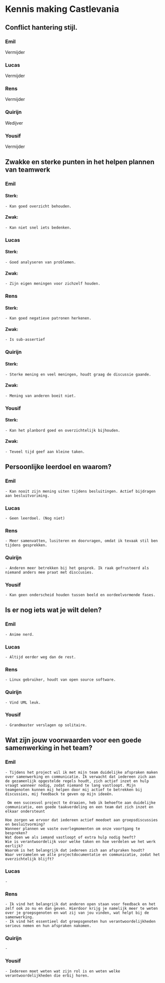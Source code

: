 # Kennis making Castlevania

## Conflict hantering stijl.

### Emil
Vermijder

### Lucas
Vermijder

### Rens
Vermijder

### Quirijn
Wedijver

### Yousif
Vermijder

## Zwakke en sterke punten in het helpen plannen van teamwerk

### Emil
#### Sterk:
    - Kan goed overzicht behouden.
#### Zwak:
    - Kan niet snel iets bedenken.

### Lucas
#### Sterk:
    - Goed analyseren van problemen.
#### Zwak:
    - Zijn eigen meningen voor zichzelf houden.
### Rens
#### Sterk:
    - Kan goed negatieve patronen herkenen.
#### Zwak:
    - Is sub-assertief
### Quirijn
#### Sterk:
    - Sterke mening en veel meningen, houdt graag de discussie gaande.
#### Zwak:
    - Mening van anderen boeit niet.
### Yousif
#### Sterk:
    - Kan het planbord goed en overzichtelijk bijhouden.
#### Zwak:
    - Teveel tijd geef aan kleine taken.

## Persoonlijke leerdoel en waarom?

### Emil
    - Kan nooit zijn mening uiten tijdens besluitingen. Actief bijdragen aan besluitvoriming.

### Lucas
    - Geen leerdoel. (Nog niet)

### Rens
    - Meer samenvatten, lusiteren en doorvragen, omdat ik tevaak stil ben tijdens gesprekken. 

### Quirijn
    - Anderen meer betrekken bij het gesprek. Ik raak gefrusteerd als niemand anders mee praat met disccusies.

### Yousif
    - Kan geen onderscheid houden tussen beeld en oordeelvormende fases.

## Is er nog iets wat je wilt delen?

### Emil
    - Anime nerd.

### Lucas
    - Altijd eerder weg dan de rest.

### Rens
    - Linux gebruiker, houdt van open source software.

### Quirijn
    - Vind UML leuk.

### Yousif
    - Grandmaster verslagen op solitaire.

## Wat zijn jouw voorwaarden voor een goede samenwerking in het team?

### Emil
    - Tijdens het project wil ik met mijn team duidelijke afspraken maken over samenwerking en communicatie. Ik verwacht dat iedereen zich aan de gezamenlijk opgestelde regels houdt, zich actief inzet en hulp vraagt wanneer nodig, zodat niemand te lang vastloopt. Mijn teamgenoten kunnen mij helpen door mij actief te betrekken bij discussies, mij feedback te geven op mijn ideeën. 

     Om een succesvol project te draaien, heb ik behoefte aan duidelijke communicatie, een goede taakverdeling en een team dat zich inzet en elkaar ondersteunt

	Hoe zorgen we ervoor dat iedereen actief meedoet aan groepsdiscussies en besluitvorming?
	Wanneer plannen we vaste overlegmomenten om onze voortgang te bespreken?
	Wat doen we als iemand vastloopt of extra hulp nodig heeft?
	Wie is verantwoordelijk voor welke taken en hoe verdelen we het werk eerlijk?
	Waarom is het belangrijk dat iedereen zich aan afspraken houdt?
	Waar verzamelen we alle projectdocumentatie en communicatie, zodat het overzichtelijk blijft?


### Lucas
    - 

### Rens
    - Ik vind het belangrijk dat anderen open staan voor feedback en het zelf ook zo nu en dan geven. Hierdoor krijg je namelijk meer te weten over je groepsgenoten en wat zij van jou vinden, wat helpt bij de samenwerking.
    - Ik vind het essentieel dat groepsgenoten hun verantwoordelijkheden serieus nemen en hun afspraken nakomen.  

### Quirijn
    - 

### Yousif
    - Iedereen moet weten wat zijn rol is en weten welke verantwoordelijkheden die erbij horen.